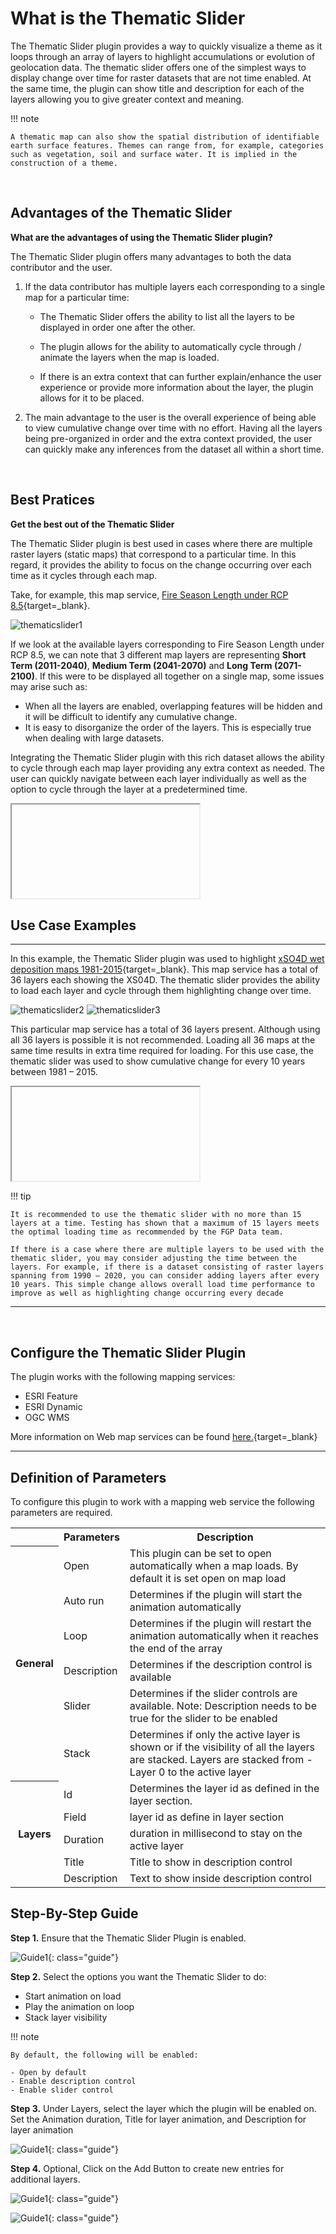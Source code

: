 # What is the Thematic Slider

The Thematic Slider plugin provides a way to quickly visualize a theme as it loops through an array of layers to highlight accumulations or evolution of geolocation data. The thematic slider offers one of the simplest ways to display change over time for raster datasets that are not time enabled. At the same time, the plugin can show title and description for each of the layers allowing you to give greater context and meaning.

!!! note

    A thematic map can also show the spatial distribution of identifiable
    earth surface features. Themes can range from, for example, categories
    such as vegetation, soil and surface water. It is implied in the construction of a theme.

<br>

## Advantages of the Thematic Slider

**What are the advantages of using the Thematic Slider plugin?**

The Thematic Slider plugin offers many advantages to both the data contributor and the user.

1.  If the data contributor has multiple layers each corresponding to a single map for a particular time:

    - The Thematic Slider offers the ability to list all the layers to be displayed in order one after the other.

    - The plugin allows for the ability to automatically cycle through / animate the layers when the map is loaded.

    - If there is an extra context that can further explain/enhance the user experience or provide more information about the layer, the plugin allows for it to be placed.

2.  The main advantage to the user is the overall experience of being able to view cumulative change over time with no effort. Having all the layers being pre-organized in order and the extra context provided, the user can quickly make any inferences from the dataset all within a short time.

<br>

## Best Pratices

**Get the best out of the Thematic Slider**

The Thematic Slider plugin is best used in cases where there are multiple raster layers (static maps) that correspond to a particular time. In this regard, it provides the ability to focus on the change occurring over each time as it cycles through each map.

Take, for example, this map service, [Fire Season Length under RCP 8.5](https://gcgeo.gc.ca/geonetwork/metadata/eng/99875416-4ef0-4dc1-889f-aa098beb7950){target=\_blank}.

![thematicslider1](../assets/imgs/thematicslider1.png)

If we look at the available layers corresponding to Fire Season Length under RCP 8.5, we can note that 3 different map layers are representing **Short Term (2011-2040)**, **Medium Term (2041-2070)** and **Long Term (2071-2100)**. If this were to be displayed all together on a single map, some issues may arise such as:

- When all the layers are enabled, overlapping features will be hidden and it will be difficult to identify any cumulative change.
- It is easy to disorganize the order of the layers. This is especially true when dealing with large datasets.

Integrating the Thematic Slider plugin with this rich dataset allows the ability to cycle through each map layer providing any extra context as needed. The user can quickly navigate between each layer individually as well as the option to cycle through the layer at a predetermined time.

<iframe id="iframe1" allowfullscreen=true importance = high data-src="https://jolevesq.github.io/contributed-plugins/thematic-slider/samples/thematic-slider-index.html?sample=9"></iframe>

<br>

## Use Case Examples

---

In this example, the Thematic Slider plugin was used to highlight [xSO4D wet deposition maps 1981-2015](https://gcgeo.gc.ca/geonetwork/metadata/eng/e8896575-1fb8-4e53-8acd-8579c3c055c2){target=\_blank}. This map service has a total of 36 layers each showing the XS04D. The thematic slider provides the ability to load each layer and cycle through them highlighting change over time.

![thematicslider2](../assets/imgs/thematicslider2.png) ![thematicslider3](../assets/imgs/thematicslider3.png)

This particular map service has a total of 36 layers present. Although using all 36 layers is possible it is not recommended. Loading all 36 maps at the same time results in extra time required for loading.
For this use case, the thematic slider was used to show cumulative change for every 10 years between 1981 – 2015.

<iframe id="iframe1" allowfullscreen=true importance = high data-src="https://jolevesq.github.io/contributed-plugins/thematic-slider/samples/thematic-slider-index.html?sample=8"></iframe>

!!! tip

    It is recommended to use the thematic slider with no more than 15 layers at a time. Testing has shown that a maximum of 15 layers meets the optimal loading time as recommended by the FGP Data team.

    If there is a case where there are multiple layers to be used with the thematic slider, you may consider adjusting the time between the layers. For example, if there is a dataset consisting of raster layers spanning from 1990 – 2020, you can consider adding layers after every 10 years. This simple change allows overall load time performance to improve as well as highlighting change occurring every decade

---

<br>

## Configure the Thematic Slider Plugin

The plugin works with the following mapping services:

- ESRI Feature
- ESRI Dynamic
- OGC WMS

More information on Web map services can be found [here.](https://www.nrcan.gc.ca/earth-sciences/geomatics/canadas-spatial-data-infrastructure/8902){target=\_blank}

---

## Definition of Parameters

To configure this plugin to work with a mapping web service the following parameters are required.

<table>
  <tr>
    <th></th>
    <th>Parameters</th>
    <th>Description</th>
  </tr>
 <tr>
    <th rowspan="6">General</th>
    <td id=parameters>Open</td>
    <td>This plugin can be set to open automatically when a map loads. By default it is set open on map load</td>
  </tr>
  <tr>
    <td id=parameters>Auto run</td>
    <td>Determines if the plugin will start the animation automatically</td>
  </tr>
    <tr>
    <td id=parameters> Loop</td>
    <td>Determines if the plugin will restart the animation automatically when it reaches the end of the array</td>
  </tr>
    <tr>
    <td id=parameters>Description</td>
    <td>Determines if the description control is available</td>
  </tr>
    <tr>
    <td id=parameters>Slider</td>
    <td>Determines if the slider controls are available. Note: Description needs to be true for the slider to be enabled</td>
  </tr>
    <tr>
    <td id=parameters>Stack</td>
    <td>Determines if only the active layer is shown or if the visibility of all the layers are stacked. Layers are stacked from -Layer 0 to the active layer</td>
  </tr>
  <tr>
    <th rowspan="5">Layers</th>
    <td id=parameters>Id</td>
    <td>Determines the layer id as defined in the layer section.</td>
  </tr>
  <tr>
    <td id=parameters>Field</td>
    <td>layer id as define in layer section</td>
  </tr>
    <tr>
    <td id=parameters>Duration</td>
    <td>duration in millisecond to stay on the active layer</td>
  </tr>
    <tr>
    <td id=parameters>Title</td>
    <td>Title to show in description control</td>
  </tr>
    <tr>
    <td id=parameters>Description</td>
    <td>Text to show inside description control</td>
  </tr>
</table>

## Step-By-Step Guide

**Step 1.** Ensure that the Thematic Slider Plugin is enabled.

![Guide1](../assets/imgs/thematicslider/Guide1.png){: class="guide"}

**Step 2.** Select the options you want the Thematic Slider to do:

- Start animation on load
- Play the animation on loop
- Stack layer visibility

!!! note

    By default, the following will be enabled:

    - Open by default
    - Enable description control
    - Enable slider control

**Step 3.** Under Layers, select the layer which the plugin will be enabled on.
Set the Animation duration, Title for layer animation, and Description for layer animation

![Guide1](../assets/imgs/thematicslider/Guide2.png){: class="guide"}

**Step 4.** Optional, Click on the Add Button to create new entries for additional layers.

![Guide1](../assets/imgs/thematicslider/Guide3.png){: class="guide"}

![Guide1](../assets/imgs/thematicslider/Guide4.png){: class="guide"}
